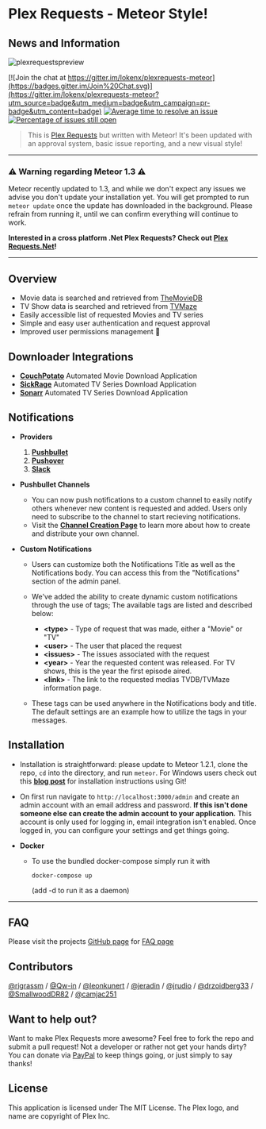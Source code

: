 # Plex Requests - Meteor Style!

## News and Information
   ![plexrequestspreview](http://plexrequests.8bits.ca/img/preview.png "PlexRequests")

   [![Join the chat at https://gitter.im/lokenx/plexrequests-meteor](https://badges.gitter.im/Join%20Chat.svg)](https://gitter.im/lokenx/plexrequests-meteor?utm_source=badge&utm_medium=badge&utm_campaign=pr-badge&utm_content=badge) [![Average time to resolve an issue](http://isitmaintained.com/badge/resolution/lokenx/plexrequests-meteor.svg)](http://isitmaintained.com/project/lokenx/plexrequests-meteor "Average time to resolve an issue") [![Percentage of issues still open](http://isitmaintained.com/badge/open/lokenx/plexrequests-meteor.svg)](http://isitmaintained.com/project/lokenx/plexrequests-meteor "Percentage of issues still open")
   > This is [Plex Requests](https://github.com/lokenx/plexrequests) but written with Meteor! It's been updated with an approval system, basic issue reporting, and a new visual style!

---

### :warning: Warning regarding Meteor 1.3 :warning:

   Meteor recently updated to 1.3, and while we don't expect any issues we advise you don't update your installation yet. You will get prompted to run `meteor update` once the update has downloaded in the background. Please refrain from running it, until we can confirm everything will continue to work.

   **Interested in a cross platform .Net Plex Requests? Check out [Plex Requests.Net](https://github.com/tidusjar/PlexRequests.Net)!**

---

## Overview

   * Movie data is searched and retrieved from [TheMovieDB](https://www.themoviedb.org/)
   * TV Show data is searched and retrieved from [TVMaze](http://www.tvmaze.com/)
   * Easily accessible list of requested Movies and TV series
   * Simple and easy user authentication and request approval
   * Improved user permissions management :star2:

## Downloader Integrations

   * **[CouchPotato](https://couchpota.to/)** Automated Movie Download Application
   * **[SickRage](https://github.com/SickRage/SickRage)** Automated TV Series Download Application
   * **[Sonarr](https://sonarr.tv/)** Automated TV Series Download Application

## Notifications

   * **Providers**
      1. **[Pushbullet](https://www.pushbullet.com/)**
      2. **[Pushover](https://pushover.net/)**
      3. **[Slack](https://slack.com/)**

   * **Pushbullet Channels**
      * You can now push notifications to a custom channel to easily notify others whenever new content is requested and added. Users only need to subscribe to the channel to start recieving notifications.
      * Visit the **[Channel Creation Page](https://www.pushbullet.com/my-channel)** to learn more about how to create and distribute your own channel.

   * **Custom Notifications**
      * Users can customize both the Notifications Title as well as the Notifications body. You can access this from the "Notifications" section of the admin panel.
      * We've added the ability to create dynamic custom notifications through the use of tags; The available tags are listed and described below:
         * **\<type\>**   - Type of request that was made, either a "Movie" or "TV"
         * **\<user\>**   - The user that placed the request
         * **\<issues\>** - The issues associated with the request
         * **\<year\>**   - Year the requested content was released. For TV shows, this is the year the first episode aired.
         * **\<link\>**   - The link to the requested medias TVDB/TVMaze information page.

      * These tags can be used anywhere in the Notifications body and title. The default settings are an example how to utilize the tags in your messages.

## Installation
   * Installation is straightforward: please update to Meteor 1.2.1, clone the repo, `cd` into the directory, and run `meteor`. For Windows users check out this **[blog post](http://8bits.ca/posts/2015/installing-plex-requests-on-windows/)** for installation instructions using Git!

   * On first run navigate to `http://localhost:3000/admin` and create an admin account with an email address and password. **If this isn't done someone else can create the admin account to your application.** This account is only used for logging in, email integration isn't enabled. Once logged in, you can configure your settings and get things going.

   * **Docker**
      * To use the bundled docker-compose simply run it with

         ```docker-compose up```

         (add -d to run it as a daemon)

---

## FAQ
Please visit the projects [GitHub page](http://plexrequests.8bits.ca/) for [FAQ page](http://plexrequests.8bits.ca/faq)

## Contributors
 [@rigrassm](https://github.com/rigrassm) / [@Qw-in](https://github.com/Qw-in) / [@leonkunert](https://github.com/leonkunert) / [@jeradin](https://github.com/Jeradin) / [@jrudio](https://github.com/jrudio) / [@drzoidberg33](https://github.com/drzoidberg33) / [@SmallwoodDR82](https://github.com/SmallwoodDR82) / [@camjac251](https://github.com/camjac251)

## Want to help out?
Want to  make Plex Requests more awesome? Feel free to fork the repo and submit a pull request! Not a developer or rather not get your hands dirty? You can donate via [PayPal](https://www.paypal.me/plexrequests) to keep things going, or just simply to say thanks!

## License
This application is licensed under The MIT License. The Plex logo, and name are copyright of Plex Inc.
